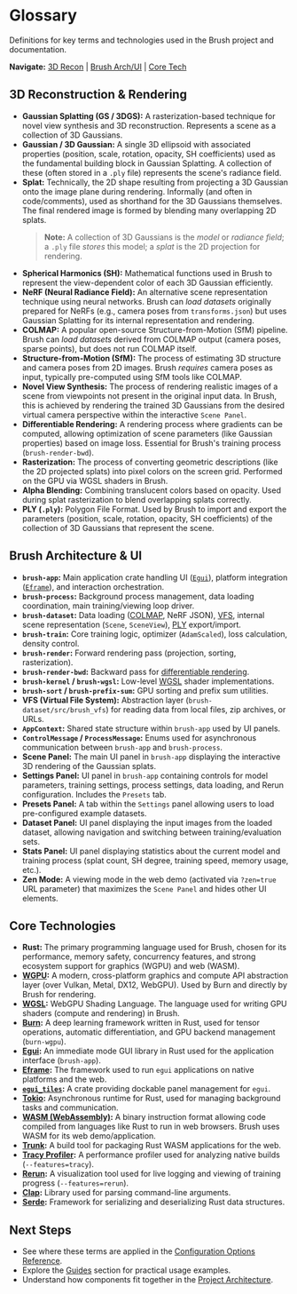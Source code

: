 # Glossary

Definitions for key terms and technologies used in the Brush project and documentation.

**Navigate:** [3D Recon](#3d-reconstruction--rendering) | [Brush Arch/UI](#brush-architecture--ui) | [Core Tech](#core-technologies)

<!-- TODO: Consider adding A-Z links if glossary grows significantly -->

## 3D Reconstruction & Rendering

*   **Gaussian Splatting (GS / 3DGS):** A rasterization-based technique for novel view synthesis and 3D reconstruction. Represents a scene as a collection of 3D Gaussians.
*   **Gaussian / 3D Gaussian:** A single 3D ellipsoid with associated properties (position, scale, rotation, opacity, SH coefficients) used as the fundamental building block in Gaussian Splatting. A collection of these (often stored in a `.ply` file) represents the scene's radiance field.
*   **Splat:** Technically, the 2D shape resulting from projecting a 3D Gaussian onto the image plane during rendering. Informally (and often in code/comments), used as shorthand for the 3D Gaussians themselves. The final rendered image is formed by blending many overlapping 2D splats.
    > **Note:** A collection of 3D Gaussians is the *model* or *radiance field*; a `.ply` file *stores* this model; a *splat* is the 2D projection for rendering.
*   **Spherical Harmonics (SH):** Mathematical functions used in Brush to represent the view-dependent color of each 3D Gaussian efficiently.
*   **NeRF (Neural Radiance Field):** An alternative scene representation technique using neural networks. Brush can *load datasets* originally prepared for NeRFs (e.g., camera poses from `transforms.json`) but uses Gaussian Splatting for its internal representation and rendering.
*   **COLMAP:** A popular open-source Structure-from-Motion (SfM) pipeline. Brush can *load datasets* derived from COLMAP output (camera poses, sparse points), but does not run COLMAP itself.
*   **Structure-from-Motion (SfM):** The process of estimating 3D structure and camera poses from 2D images. Brush *requires* camera poses as input, typically pre-computed using SfM tools like COLMAP.
*   **Novel View Synthesis:** The process of rendering realistic images of a scene from viewpoints not present in the original input data. In Brush, this is achieved by rendering the trained 3D Gaussians from the desired virtual camera perspective within the interactive `Scene Panel`.
*   **Differentiable Rendering:** A rendering process where gradients can be computed, allowing optimization of scene parameters (like Gaussian properties) based on image loss. Essential for Brush's training process (`brush-render-bwd`).
*   **Rasterization:** The process of converting geometric descriptions (like the 2D projected splats) into pixel colors on the screen grid. Performed on the GPU via WGSL shaders in Brush.
*   **Alpha Blending:** Combining translucent colors based on opacity. Used during splat rasterization to blend overlapping splats correctly.
*   **PLY (`.ply`):** Polygon File Format. Used by Brush to import and export the parameters (position, scale, rotation, opacity, SH coefficients) of the collection of 3D Gaussians that represent the scene.

## Brush Architecture & UI

*   **`brush-app`:** Main application crate handling UI ([`Egui`](#core-technologies)), platform integration ([`Eframe`](#core-technologies)), and interaction orchestration.
*   **`brush-process`:** Background process management, data loading coordination, main training/viewing loop driver.
*   **`brush-dataset`:** Data loading ([COLMAP](#3d-reconstruction--rendering), NeRF JSON), [VFS](#brush-architecture--ui), internal scene representation (`Scene`, `SceneView`), [PLY](#3d-reconstruction--rendering) export/import.
*   **`brush-train`:** Core training logic, optimizer (`AdamScaled`), loss calculation, density control.
*   **`brush-render`:** Forward rendering pass (projection, sorting, rasterization).
*   **`brush-render-bwd`:** Backward pass for [differentiable rendering](#3d-reconstruction--rendering).
*   **`brush-kernel` / `brush-wgsl`:** Low-level [WGSL](#core-technologies) shader implementations.
*   **`brush-sort` / `brush-prefix-sum`:** GPU sorting and prefix sum utilities.
*   **VFS (Virtual File System):** Abstraction layer (`brush-dataset/src/brush_vfs`) for reading data from local files, zip archives, or URLs.
*   **`AppContext`:** Shared state structure within `brush-app` used by UI panels.
*   **`ControlMessage` / `ProcessMessage`:** Enums used for asynchronous communication between `brush-app` and `brush-process`.
*   **Scene Panel:** The main UI panel in `brush-app` displaying the interactive 3D rendering of the Gaussian splats.
*   **Settings Panel:** UI panel in `brush-app` containing controls for model parameters, training settings, process settings, data loading, and Rerun configuration. Includes the `Presets` tab.
*   **Presets Panel:** A tab within the `Settings` panel allowing users to load pre-configured example datasets.
*   **Dataset Panel:** UI panel displaying the input images from the loaded dataset, allowing navigation and switching between training/evaluation sets.
*   **Stats Panel:** UI panel displaying statistics about the current model and training process (splat count, SH degree, training speed, memory usage, etc.).
*   **Zen Mode:** A viewing mode in the web demo (activated via `?zen=true` URL parameter) that maximizes the `Scene Panel` and hides other UI elements.

## Core Technologies

*   **Rust:** The primary programming language used for Brush, chosen for its performance, memory safety, concurrency features, and strong ecosystem support for graphics (WGPU) and web (WASM).
*   **[WGPU](https://wgpu.rs/):** A modern, cross-platform graphics and compute API abstraction layer (over Vulkan, Metal, DX12, WebGPU). Used by Burn and directly by Brush for rendering.
*   **[WGSL](https://www.w3.org/TR/WGSL/):** WebGPU Shading Language. The language used for writing GPU shaders (compute and rendering) in Brush.
*   **[Burn](https://burn-rs.github.io/book/):** A deep learning framework written in Rust, used for tensor operations, automatic differentiation, and GPU backend management (`burn-wgpu`).
*   **[Egui](https://github.com/emilk/egui):** An immediate mode GUI library in Rust used for the application interface (`brush-app`).
*   **[Eframe](https://docs.rs/eframe/latest/eframe/):** The framework used to run `egui` applications on native platforms and the web.
*   **[`egui_tiles`](https://github.com/emilk/egui_tiles):** A crate providing dockable panel management for `egui`.
*   **[Tokio](https://tokio.rs/):** Asynchronous runtime for Rust, used for managing background tasks and communication.
*   **[WASM (WebAssembly)](https://webassembly.org/):** A binary instruction format allowing code compiled from languages like Rust to run in web browsers. Brush uses WASM for its web demo/application.
*   **[Trunk](https://trunkrs.dev/):** A build tool for packaging Rust WASM applications for the web.
*   **[Tracy Profiler](https://github.com/wolfpld/tracy):** A performance profiler used for analyzing native builds (`--features=tracy`).
*   **[Rerun](https://www.rerun.io/):** A visualization tool used for live logging and viewing of training progress (`--features=rerun`).
*   **[Clap](https://docs.rs/clap/latest/clap/):** Library used for parsing command-line arguments.
*   **[Serde](https://serde.rs/):** Framework for serializing and deserializing Rust data structures.

## Next Steps

*   See where these terms are applied in the [Configuration Options Reference](./config-options.md).
*   Explore the [Guides](../guides/) section for practical usage examples.
*   Understand how components fit together in the [Project Architecture](../development/architecture.md). 